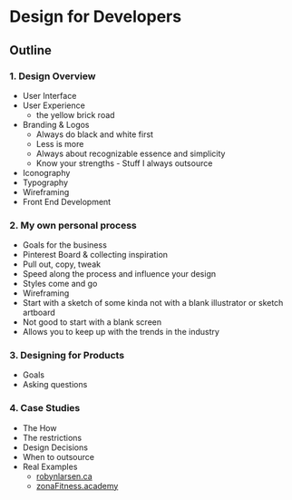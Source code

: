 # Design for Developers
## Outline

### 1. Design Overview
* User Interface
* User Experience
  * the yellow brick road
* Branding & Logos
  * Always do black and white first
  * Less is more
  * Always about recognizable essence and simplicity
  * Know your strengths - Stuff I always outsource
* Iconography
* Typography
* Wireframing
* Front End Development

### 2. My own personal process
* Goals for the business
* Pinterest Board & collecting inspiration
* Pull out, copy, tweak
 * Speed along the process and influence your design
 * Styles come and go
* Wireframing 
 * Start with a sketch of some kinda not with a blank illustrator or sketch artboard
 * Not good to start with a blank screen
* Allows you to keep up with the trends in the industry

### 3. Designing for Products
* Goals
* Asking questions

### 4. Case Studies
* The How
* The restrictions
* Design Decisions
* When to outsource
* Real Examples
  * [robynlarsen.ca](robynlarsen.ca)
  * [zonaFitness.academy](zonaFitness.academy)
